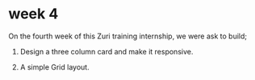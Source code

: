 # week 4

On the fourth week of this Zuri training internship, we were ask to build;

1) Design a three column card and make it responsive.

2) A simple Grid layout.
